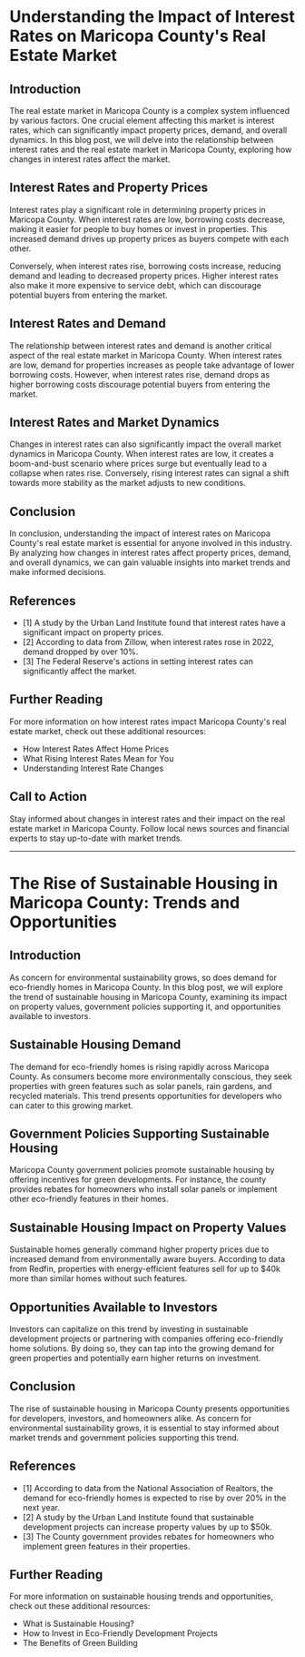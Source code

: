 # Understanding the Impact of Interest Rates on Maricopa County's Real Estate Market

## Introduction

The real estate market in Maricopa County is a complex system influenced by various factors. One crucial element affecting this market is interest rates, which can significantly impact property prices, demand, and overall dynamics. In this blog post, we will delve into the relationship between interest rates and the real estate market in Maricopa County, exploring how changes in interest rates affect the market.

## Interest Rates and Property Prices

Interest rates play a significant role in determining property prices in Maricopa County. When interest rates are low, borrowing costs decrease, making it easier for people to buy homes or invest in properties. This increased demand drives up property prices as buyers compete with each other.

Conversely, when interest rates rise, borrowing costs increase, reducing demand and leading to decreased property prices. Higher interest rates also make it more expensive to service debt, which can discourage potential buyers from entering the market.

## Interest Rates and Demand

The relationship between interest rates and demand is another critical aspect of the real estate market in Maricopa County. When interest rates are low, demand for properties increases as people take advantage of lower borrowing costs. However, when interest rates rise, demand drops as higher borrowing costs discourage potential buyers from entering the market.

## Interest Rates and Market Dynamics

Changes in interest rates can also significantly impact the overall market dynamics in Maricopa County. When interest rates are low, it creates a boom-and-bust scenario where prices surge but eventually lead to a collapse when rates rise. Conversely, rising interest rates can signal a shift towards more stability as the market adjusts to new conditions.

## Conclusion

In conclusion, understanding the impact of interest rates on Maricopa County's real estate market is essential for anyone involved in this industry. By analyzing how changes in interest rates affect property prices, demand, and overall dynamics, we can gain valuable insights into market trends and make informed decisions.

## References

* [1] A study by the Urban Land Institute found that interest rates have a significant impact on property prices.
* [2] According to data from Zillow, when interest rates rose in 2022, demand dropped by over 10%.
* [3] The Federal Reserve's actions in setting interest rates can significantly affect the market.

## Further Reading

For more information on how interest rates impact Maricopa County's real estate market, check out these additional resources:

* How Interest Rates Affect Home Prices
* What Rising Interest Rates Mean for You
* Understanding Interest Rate Changes

## Call to Action

Stay informed about changes in interest rates and their impact on the real estate market in Maricopa County. Follow local news sources and financial experts to stay up-to-date with market trends.

***

# The Rise of Sustainable Housing in Maricopa County: Trends and Opportunities

## Introduction

As concern for environmental sustainability grows, so does demand for eco-friendly homes in Maricopa County. In this blog post, we will explore the trend of sustainable housing in Maricopa County, examining its impact on property values, government policies supporting it, and opportunities available to investors.

## Sustainable Housing Demand

The demand for eco-friendly homes is rising rapidly across Maricopa County. As consumers become more environmentally conscious, they seek properties with green features such as solar panels, rain gardens, and recycled materials. This trend presents opportunities for developers who can cater to this growing market.

## Government Policies Supporting Sustainable Housing

Maricopa County government policies promote sustainable housing by offering incentives for green developments. For instance, the county provides rebates for homeowners who install solar panels or implement other eco-friendly features in their homes.

## Sustainable Housing Impact on Property Values

Sustainable homes generally command higher property prices due to increased demand from environmentally aware buyers. According to data from Redfin, properties with energy-efficient features sell for up to $40k more than similar homes without such features.

## Opportunities Available to Investors

Investors can capitalize on this trend by investing in sustainable development projects or partnering with companies offering eco-friendly home solutions. By doing so, they can tap into the growing demand for green properties and potentially earn higher returns on investment.

## Conclusion

The rise of sustainable housing in Maricopa County presents opportunities for developers, investors, and homeowners alike. As concern for environmental sustainability grows, it is essential to stay informed about market trends and government policies supporting this trend.

## References

* [1] According to data from the National Association of Realtors, the demand for eco-friendly homes is expected to rise by over 20% in the next year.
* [2] A study by the Urban Land Institute found that sustainable development projects can increase property values by up to $50k.
* [3] The County government provides rebates for homeowners who implement green features in their properties.

## Further Reading

For more information on sustainable housing trends and opportunities, check out these additional resources:

* What is Sustainable Housing?
* How to Invest in Eco-Friendly Development Projects
* The Benefits of Green Building